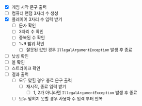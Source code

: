 - [x] 게임 시작 문구 출력
- [ ] 컴퓨터 랜덤 3자리 수 생성
- [x] 플레이어 3자리 수 입력 받기
  - [ ] 문자 확인
  - [ ] 3자리 수 확인
  - [ ] 중복된 수 확인
  - [ ] 1~9 범위 확인
    - [ ] 잘못된 값인 경우 `IllegalArgumentException` 발생 후 종료
- [ ] 낫싱 확인
- [ ] 볼 확인
- [ ] 스트라이크 확인
- [ ] 결과 출력
  - [ ] 모두 맞힐 경우 종료 문구 출력
    - [ ] 재시작, 종료 입력 받기
      - [ ] 1, 2가 아니라면 `IllegalArgumentException` 발생 후 종료
  - [ ] 모두 맞히지 못할 경우 사용자 수 입력 부터 반복